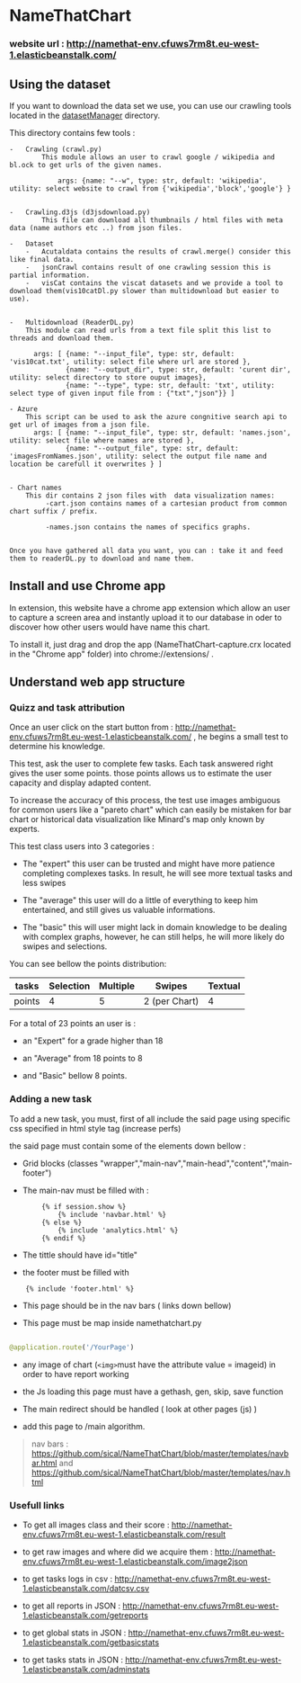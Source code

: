 # NameThatChart

### website url : http://namethat-env.cfuws7rm8t.eu-west-1.elasticbeanstalk.com/

## Using the dataset

If you want to download the data set we use, you can use our crawling tools located in the <a href="https://github.com/sical/NameThatChart/tree/master/datasetManager">datasetManager</a> directory.

This directory contains few tools :
    
    -   Crawling (crawl.py)
            This module allows an user to crawl google / wikipedia and bl.ock to get urls of the given names.
            
                args: {name: "--w", type: str, default: 'wikipedia', utility: select website to crawl from {'wikipedia','block','google'} }
                
                
    -   Crawling.d3js (d3jsdownload.py)
            This file can download all thumbnails / html files with meta data (name authors etc ..) from json files.
     
    -   Dataset
        -   Acutaldata contains the results of crawl.merge() consider this like final data.
        -   jsonCrawl contains result of one crawling session this is partial information.
        -   visCat contains the viscat datasets and we provide a tool to download them(vis10catDl.py slower than multidownload but easier to use). 
    
    
    -   Multidownload (ReaderDL.py)
        This module can read urls from a text file split this list to threads and download them.
        
          args: [ {name: "--input_file", type: str, default: 'vis10cat.txt', utility: select file where url are stored },
                  {name: "--output_dir", type: str, default: 'curent dir', utility: select directory to store ouput images},
                  {name: "--type", type: str, default: 'txt', utility: select type of given input file from : {"txt","json"}} ]
    
    - Azure    
        This script can be used to ask the azure congnitive search api to get url of images from a json file.
          args: [ {name: "--input_file", type: str, default: 'names.json', utility: select file where names are stored },
                  {name: "--output_file", type: str, default: 'imagesFromNames.json', utility: select the output file name and location be carefull it overwrites } ]
    
        
    - Chart names
        This dir contains 2 json files with  data visualization names:
             -cart.json contains names of a cartesian product from common chart suffix / prefix.
             
             -names.json contains the names of specifics graphs.
   
        
    Once you have gathered all data you want, you can : take it and feed them to readerDL.py to download and name them.
   
        
## Install and use Chrome app

In extension, this website have a chrome app extension which allow an user to capture a screen area and instantly upload it to our database in oder to discover how other users would have name this chart.

To install it, just drag and drop the app (NameThatChart-capture.crx located in the "Chrome app" folder) into chrome://extensions/ . 

## Understand web app structure

### Quizz and task attribution

Once an user click on the start button from : http://namethat-env.cfuws7rm8t.eu-west-1.elasticbeanstalk.com/ , he begins a small test to determine his knowledge.

This test, ask the user to complete few tasks. Each task answered right gives the user some points. those points allows us to estimate the user capacity and display adapted content.

To increase the accuracy of this process, the test use images ambiguous for common users like a "pareto chart" which can easily be mistaken for bar chart
or historical data visualization like Minard's map only known by experts.

This test class users into 3 categories :

- The "expert" this user can be trusted and might have more patience completing complexes tasks. In result, he will see more textual tasks and less swipes

-  The "average" this user will do a little of everything to keep him entertained, and still gives us valuable informations.

- The "basic" this will user might lack in domain knowledge to be dealing with complex graphs, however, he can still helps, he will more likely do swipes and selections.

You can see bellow the points distribution:



|  tasks | Selection | Multiple | Swipes         | Textual |
|--------|-----------|----------|----------------|---------|
| points | 4         | 5        | 2 (per Chart) | 4       |




For a total of 23 points an user is : 

- an "Expert" for a grade higher than 18

- an "Average" from 18 points to 8

- and "Basic" bellow 8 points.


### Adding a new task

To add a new task, you must, first of all include the said page using specific css specified in  html style tag (increase perfs)

the said page must contain some of the elements down bellow :

- Grid blocks (classes "wrapper","main-nav","main-head","content","main-footer") 

- The main-nav must be filled with :

``` django
        {% if session.show %}
            {% include 'navbar.html' %}
        {% else %}
            {% include 'analytics.html' %}
        {% endif %}
```

- The tittle should have id="title"


- the footer must be filled with 

``` django
    {% include 'footer.html' %}
```

- This page should be in the nav bars ( links down bellow)

- This page must be map inside namethatchart.py
``` python

@application.route('/YourPage')

```

- any image of chart (``` <img> ```must have the attribute value = imageid) in order to have report working
 
- the Js loading this page must have a gethash, gen, skip, save function

- The main redirect should be handled ( look at other pages (js) )
 
- add this page to /main algorithm.



 > nav bars : https://github.com/sical/NameThatChart/blob/master/templates/navbar.html and https://github.com/sical/NameThatChart/blob/master/templates/nav.html


### Usefull links 


- To get all images class and their score : http://namethat-env.cfuws7rm8t.eu-west-1.elasticbeanstalk.com/result

- to get raw images and where did we acquire them : http://namethat-env.cfuws7rm8t.eu-west-1.elasticbeanstalk.com/image2json

- to get tasks logs in csv : http://namethat-env.cfuws7rm8t.eu-west-1.elasticbeanstalk.com/datcsv.csv

- to get all reports in JSON : http://namethat-env.cfuws7rm8t.eu-west-1.elasticbeanstalk.com/getreports

- to get global stats in JSON : http://namethat-env.cfuws7rm8t.eu-west-1.elasticbeanstalk.com/getbasicstats

- to get tasks stats in JSON : http://namethat-env.cfuws7rm8t.eu-west-1.elasticbeanstalk.com/adminstats


